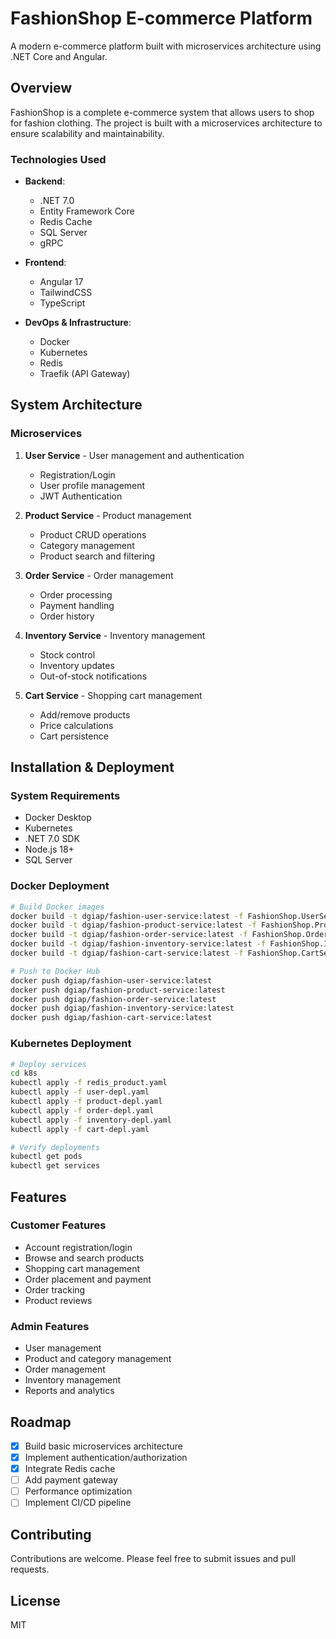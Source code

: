 # FashionShop E-commerce Platform

A modern e-commerce platform built with microservices architecture using .NET Core and Angular.

## Overview

FashionShop is a complete e-commerce system that allows users to shop for fashion clothing. The project is built with a microservices architecture to ensure scalability and maintainability.

### Technologies Used

- **Backend**: 
  - .NET 7.0
  - Entity Framework Core
  - Redis Cache
  - SQL Server
  - gRPC
  
- **Frontend**:
  - Angular 17
  - TailwindCSS
  - TypeScript

- **DevOps & Infrastructure**:
  - Docker
  - Kubernetes
  - Redis
  - Traefik (API Gateway)

## System Architecture

### Microservices

1. **User Service** - User management and authentication
   - Registration/Login
   - User profile management
   - JWT Authentication

2. **Product Service** - Product management
   - Product CRUD operations
   - Category management
   - Product search and filtering

3. **Order Service** - Order management
   - Order processing
   - Payment handling
   - Order history

4. **Inventory Service** - Inventory management
   - Stock control
   - Inventory updates
   - Out-of-stock notifications

5. **Cart Service** - Shopping cart management
   - Add/remove products
   - Price calculations
   - Cart persistence

## Installation & Deployment

### System Requirements

- Docker Desktop
- Kubernetes
- .NET 7.0 SDK
- Node.js 18+
- SQL Server

### Docker Deployment

```bash
# Build Docker images
docker build -t dgiap/fashion-user-service:latest -f FashionShop.UserService/Dockerfile .
docker build -t dgiap/fashion-product-service:latest -f FashionShop.ProductService/Dockerfile .
docker build -t dgiap/fashion-order-service:latest -f FashionShop.OrderService/Dockerfile .
docker build -t dgiap/fashion-inventory-service:latest -f FashionShop.InventoryService/Dockerfile .
docker build -t dgiap/fashion-cart-service:latest -f FashionShop.CartService/Dockerfile .

# Push to Docker Hub
docker push dgiap/fashion-user-service:latest
docker push dgiap/fashion-product-service:latest
docker push dgiap/fashion-order-service:latest
docker push dgiap/fashion-inventory-service:latest
docker push dgiap/fashion-cart-service:latest
```

### Kubernetes Deployment

```bash
# Deploy services
cd k8s
kubectl apply -f redis_product.yaml
kubectl apply -f user-depl.yaml
kubectl apply -f product-depl.yaml
kubectl apply -f order-depl.yaml
kubectl apply -f inventory-depl.yaml
kubectl apply -f cart-depl.yaml

# Verify deployments
kubectl get pods
kubectl get services
```

## Features

### Customer Features
- Account registration/login
- Browse and search products
- Shopping cart management
- Order placement and payment
- Order tracking
- Product reviews

### Admin Features
- User management
- Product and category management
- Order management
- Inventory management
- Reports and analytics

## Roadmap

- [x] Build basic microservices architecture
- [x] Implement authentication/authorization
- [x] Integrate Redis cache
- [ ] Add payment gateway
- [ ] Performance optimization
- [ ] Implement CI/CD pipeline

## Contributing

Contributions are welcome. Please feel free to submit issues and pull requests.

## License

MIT